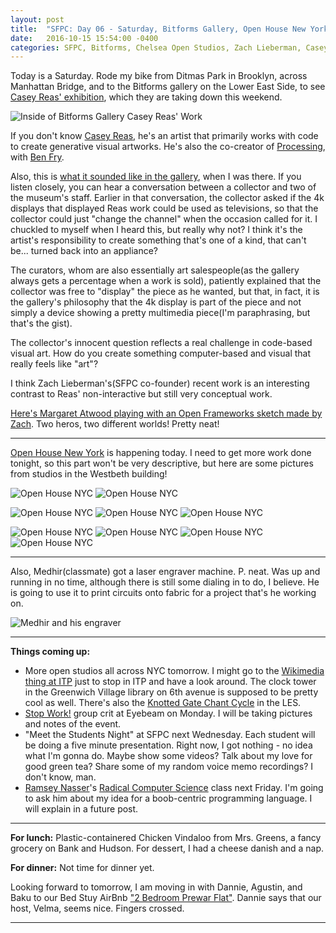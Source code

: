 ```yaml
---
layout: post
title:  "SFPC: Day 06 - Saturday, Bitforms Gallery, Open House New York"
date:   2016-10-15 15:54:00 -0400
categories: SFPC, Bitforms, Chelsea Open Studios, Zach Lieberman, Casey Reas, Margaret Atwood, Open House NYC, Ramsey Nasser, Bitforms Gallery, Saturday, Medhir, laser engraver, ITP
---
```


Today is a Saturday. Rode my bike from Ditmas Park in Brooklyn, across Manhattan Bridge, and to the Bitforms gallery on the Lower East Side, to see [Casey Reas' exhibition](http://www.bitforms.com/artists/reas), which they are taking down this weekend.

![Inside of Bitforms Gallery Casey Reas' Work](/images/IMG_4242.JPG)

If you don't know [Casey Reas](www.reas.com), he's an artist that primarily works with code to create generative visual artworks. He's also the co-creator of [Processing](www.processing.org), with [Ben Fry](www.benfry.com).

Also, this is [what it sounded like in the gallery](https://www.dropbox.com/s/3o4t7xutp9qze0m/10152016%20-%20Ambient%20Sound%20At%20Bitforms%20Galleries.m4a?dl=0), when I was there. If you listen closely, you can hear a conversation between a collector and two of the museum's staff. Earlier in that conversation, the collector asked if the 4k displays that displayed Reas work could be used as televisions, so that the collector could just "change the channel" when the occasion called for it. I chuckled to myself when I heard this, but really why not? I think it's the artist's responsibility to create something that's one of a kind, that can't be... turned back into an appliance?

The curators, whom are also essentially art salespeople(as the gallery always gets a percentage when a work is sold), patiently explained that the collector was free to "display" the piece as he wanted, but that, in fact, it is the gallery's philosophy that the 4k display is part of the piece and not simply a device showing a pretty multimedia piece(I'm paraphrasing, but that's the gist).

The collector's innocent question reflects a real challenge in code-based visual art. How do you create something computer-based and visual that really feels like "art"?

I think Zach Lieberman's(SFPC co-founder) recent work is an interesting contrast to Reas' non-interactive but still very conceptual work.

[Here's Margaret Atwood playing with an Open Frameworks sketch made by Zach](https://twitter.com/vintagebooks/status/784351496825544704). Two heros, two different worlds! Pretty neat!

-----

[Open House New York](http://www.ohny.org/) is happening today. I need to get more work done tonight, so this part won't be very descriptive, but here are some pictures from studios in the Westbeth building!

![Open House NYC](/images/IMG_4260.JPG)
![Open House NYC](/images/IMG_4263.JPG)

![Open House NYC](/images/IMG_4265.JPG)
![Open House NYC](/images/IMG_4274.JPG)
![Open House NYC](/images/IMG_4277.JPG)

![Open House NYC](/images/IMG_4279.JPG)
![Open House NYC](/images/IMG_4280.JPG)
![Open House NYC](/images/IMG_4281.JPG)
![Open House NYC](/images/IMG_4295.JPG)

-----

Also, Medhir(classmate) got a laser engraver machine. P. neat. Was up and running in no time, although there is still some dialing in to do, I believe. He is going to use it to print circuits onto fabric for a project that's he working on.

![Medhir and his engraver](/images/IMG_4296_ps.JPG)

-----

**Things coming up:**

- More open studios all across NYC tomorrow. I might go to the [Wikimedia thing at ITP](http://www.ohny.org/site-programs/weekend/sites/wikimedia-nyc-commonslab-interactive-telecommunications-program) just to stop in ITP and have a look around. The clock tower in the Greenwich Village library on 6th avenue is supposed to be pretty cool as well. There's also the [Knotted Gate Chant Cycle](http://www.harvestworks.org/oct-14-16-mshr-knotted-gate-chant-cycle/) in the LES.
- [Stop Work!](https://eyebeam.org/stopwork/) group crit at Eyebeam on Monday. I will be taking pictures and notes of the event.
- "Meet the Students Night" at SFPC next Wednesday. Each student will be doing a five minute presentation. Right now, I got nothing - no idea what I'm gonna do. Maybe show some videos? Talk about my love for good green tea? Share some of my random voice memo recordings? I don't know, man.
- [Ramsey Nasser](http://nas.sr)'s [Radical Computer Science](http://radicalcomputerscience.tumblr.com/) class next Friday. I'm going to ask him about my idea for a boob-centric programming language. I will explain in a future post.

---

**For lunch:** Plastic-containered Chicken Vindaloo from Mrs. Greens, a fancy grocery on Bank and Hudson. For dessert, I had a cheese danish and a nap.

**For dinner:** Not time for dinner yet.

Looking forward to tomorrow, I am moving in with Dannie, Agustin, and Baku to our Bed Stuy AirBnb ["2 Bedroom Prewar Flat"](https://www.airbnb.com/rooms/3868344?wl_source=list&wl_id=176400036&role=collaborator). Dannie says that our host, Velma, seems nice. Fingers crossed.

------
